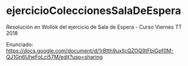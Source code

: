 # ejercicioColeccionesSalaDeEspera
Resolución en Wollok del ejercicio de Sala de Espera - Curso Viernes TT 2018

Enunciado: https://docs.google.com/document/d/1rBtth9uxIlcQZOQ9tFbjGpf0M-QJ1Gn6UheFoLci57M/edit?usp=sharing
